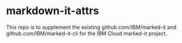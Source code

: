 # markdown-it-attrs
This repo is to supplement the existing github.com/IBM/marked-it and github.com/IBM/marked-it-cli for the IBM Cloud marked-it project.
